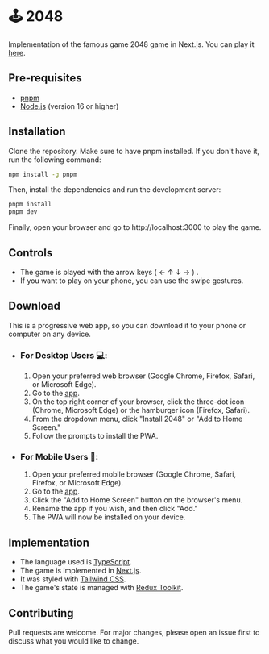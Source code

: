 # 🕹️ 2048

Implementation of the famous game 2048 game in Next.js. You can play it
[here](https://2048-react.herokuapp.com/).

## Pre-requisites

- [pnpm](https://pnpm.io/)
- [Node.js](https://nodejs.org/en/) (version 16 or higher)

## Installation

Clone the repository. Make sure to have pnpm installed. If you don't have it,
run the following command:

```bash
npm install -g pnpm
```

Then, install the dependencies and run the development server:

```bash
pnpm install
pnpm dev
```

Finally, open your browser and go to http://localhost:3000 to play the game.

## Controls

- The game is played with the arrow keys ( &larr; &uarr; &darr; &rarr; ) .
- If you want to play on your phone, you can use the swipe gestures.

## Download

This is a progressive web app, so you can download it to your phone or computer
on any device.

- ### For Desktop Users 💻:

  1. Open your preferred web browser (Google Chrome, Firefox, Safari, or
     Microsoft Edge).
  2. Go to the [app](https://2048-anushwar.vercel.app/).
  3. On the top right corner of your browser, click the three-dot icon (Chrome,
     Microsoft Edge) or the hamburger icon (Firefox, Safari).
  4. From the dropdown menu, click "Install 2048" or "Add to Home Screen."
  5. Follow the prompts to install the PWA.

- ### For Mobile Users 📱:

  1. Open your preferred mobile browser (Google Chrome, Safari, Firefox, or
     Microsoft Edge).
  2. Go to the [app](https://2048-anushwar.vercel.app/).
  3. Click the "Add to Home Screen" button on the browser's menu.
  4. Rename the app if you wish, and then click "Add."
  5. The PWA will now be installed on your device.

## Implementation

- The language used is [TypeScript](https://www.typescriptlang.org/).
- The game is implemented in [Next.js](https://nextjs.org/).
- It was styled with [Tailwind CSS](https://tailwindcss.com/).
- The game's state is managed with
  [Redux Toolkit](https://redux-toolkit.js.org/).

## Contributing

Pull requests are welcome. For major changes, please open an issue first to
discuss what you would like to change.
